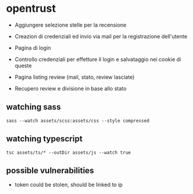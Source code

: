 # opentrust

 - Aggiungere selezione stelle per la recensione

 - Creazion di credenziali ed invio via mail per la registrazione dell'utente

 - Pagina di login

 - Controllo credenziali per effetture il login e salvataggio nei cookie di queste

 - Pagina listing review (mail, stato, review lasciate)

 - Recupero review e divisione in base allo stato

## watching sass

`sass --watch assets/scss:assets/css --style compressed`

## watching typescript

`tsc assets/ts/* --outDir assets/js --watch true`

## possible vulnerabilities

 - token could be stolen, should be linked to ip
